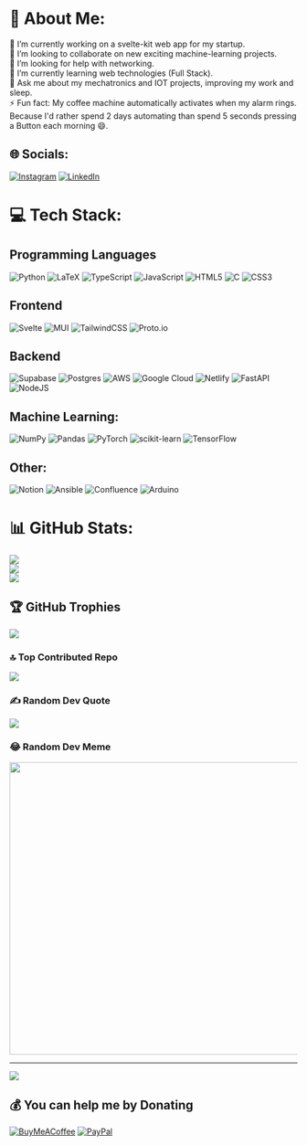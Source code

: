 # 💫 About Me:
🔭 I’m currently working on a svelte-kit web app for my startup.<br>👯 I’m looking to collaborate on new exciting machine-learning projects.<br>🤝 I’m looking for help with networking.<br>🌱 I’m currently learning web technologies (Full Stack).<br>💬 Ask me about my mechatronics and IOT projects, improving my work and sleep.<br>⚡ Fun fact: My coffee machine automatically activates when my alarm rings. <br>      Because I'd rather spend 2 days automating than spend 5 seconds pressing a Button each morning 😄.


## 🌐 Socials:
[![Instagram](https://img.shields.io/badge/Instagram-%23E4405F.svg?logo=Instagram&logoColor=white)](https://instagram.com/dustinwalker) [![LinkedIn](https://img.shields.io/badge/LinkedIn-%230077B5.svg?logo=linkedin&logoColor=white)](https://linkedin.com/in/dustin-walker-pro) 

# 💻 Tech Stack:
## Programming Languages
![Python](https://img.shields.io/badge/python-3670A0?style=flat&logo=python&logoColor=ffdd54)
![LaTeX](https://img.shields.io/badge/latex-%23008080.svg?style=flat&logo=latex&logoColor=white)
![TypeScript](https://img.shields.io/badge/typescript-%23007ACC.svg?style=flat&logo=typescript&logoColor=white)
![JavaScript](https://img.shields.io/badge/javascript-%23323330.svg?style=flat&logo=javascript&logoColor=%23F7DF1E)
![HTML5](https://img.shields.io/badge/html5-%23E34F26.svg?style=flat&logo=html5&logoColor=white)
![C](https://img.shields.io/badge/c-%2300599C.svg?style=flat&logo=c&logoColor=white)
![CSS3](https://img.shields.io/badge/css3-%231572B6.svg?style=flat&logo=css3&logoColor=white)

## Frontend
![Svelte](https://img.shields.io/badge/svelte-%23f1413d.svg?style=flat&logo=svelte&logoColor=white)
![MUI](https://img.shields.io/badge/MUI-%230081CB.svg?style=flat&logo=material-ui&logoColor=white)
![TailwindCSS](https://img.shields.io/badge/tailwindcss-%2338B2AC.svg?style=flat&logo=tailwind-css&logoColor=white)
![Proto.io](https://img.shields.io/badge/Proto.io-161637?style=flat&logo=proto.io&logoColor=00e5ff)

## Backend
![Supabase](https://img.shields.io/badge/Supabase-3ECF8E?style=flat&logo=supabase&logoColor=white)
![Postgres](https://img.shields.io/badge/postgres-%23316192.svg?style=flat&logo=postgresql&logoColor=white)
![AWS](https://img.shields.io/badge/AWS-%23FF9900.svg?style=flat&logo=amazon-aws&logoColor=white)
![Google Cloud](https://img.shields.io/badge/Google%20Cloud-%234285F4.svg?style=flat&logo=google-cloud&logoColor=white)
![Netlify](https://img.shields.io/badge/netlify-%23000000.svg?style=flat&logo=netlify&logoColor=#00C7B7)
![FastAPI](https://img.shields.io/badge/FastAPI-005571?style=flat&logo=fastapi)
![NodeJS](https://img.shields.io/badge/node.js-6DA55F?style=flat&logo=node.js&logoColor=white)

## Machine Learning:
![NumPy](https://img.shields.io/badge/numpy-%23013243.svg?style=flat&logo=numpy&logoColor=white)
![Pandas](https://img.shields.io/badge/pandas-%23150458.svg?style=flat&logo=pandas&logoColor=white)
![PyTorch](https://img.shields.io/badge/PyTorch-%23EE4C2C.svg?style=flat&logo=PyTorch&logoColor=white)
![scikit-learn](https://img.shields.io/badge/scikit--learn-%23F7931E.svg?style=flat&logo=scikit-learn&logoColor=white)
![TensorFlow](https://img.shields.io/badge/TensorFlow-%23FF6F00.svg?style=flat&logo=TensorFlow&logoColor=white)

## Other:
![Notion](https://img.shields.io/badge/Notion-%23000000.svg?style=flat&logo=notion&logoColor=white)
![Ansible](https://img.shields.io/badge/ansible-%231A1918.svg?style=flat&logo=ansible&logoColor=white)
![Confluence](https://img.shields.io/badge/confluence-%23172BF4.svg?style=flat&logo=confluence&logoColor=white)
![Arduino](https://img.shields.io/badge/-Arduino-00979D?style=flat&logo=Arduino&logoColor=white)

# 📊 GitHub Stats:
![](https://github-readme-stats.vercel.app/api?username=walkerdustin&theme=tokyonight&hide_border=false&include_all_commits=true&count_private=true)<br/>
![](https://github-readme-streak-stats.herokuapp.com/?user=walkerdustin&theme=tokyonight&hide_border=false)<br/>
![](https://github-readme-stats.vercel.app/api/top-langs/?username=walkerdustin&theme=tokyonight&hide_border=false&include_all_commits=true&count_private=true&layout=compact)

## 🏆 GitHub Trophies
![](https://github-profile-trophy.vercel.app/?username=walkerdustin&theme=gruvbox&no-frame=true&no-bg=false&margin-w=4)

### 🔝 Top Contributed Repo
![](https://github-contributor-stats.vercel.app/api?username=walkerdustin&limit=5&theme=gruvbox&combine_all_yearly_contributions=true)

### ✍️ Random Dev Quote
![](https://quotes-github-readme.vercel.app/api?type=horizontal&theme=merko)

### 😂 Random Dev Meme
<img src="https://rm.up.railway.app/" width="512px"/>

---
[![](https://visitcount.itsvg.in/api?id=walkerdustin&icon=0&color=0)](https://visitcount.itsvg.in)

  ## 💰 You can help me by Donating
  [![BuyMeACoffee](https://img.shields.io/badge/Buy%20Me%20a%20Coffee-ffdd00?style=for-the-badge&logo=buy-me-a-coffee&logoColor=black)](https://buymeacoffee.com/dustinwalker) [![PayPal](https://img.shields.io/badge/PayPal-00457C?style=for-the-badge&logo=paypal&logoColor=white)](https://paypal.me/walkerdustin) 

  
<!-- Proudly created with GPRM ( https://gprm.itsvg.in ) -->
